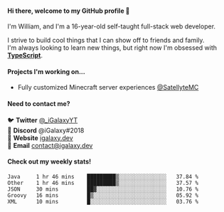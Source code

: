 #### Hi there, welcome to my GitHub profile 👋
I'm William, and I'm a 16-year-old self-taught full-stack web developer.

I strive to build cool things that I can show off to friends and family. \
I'm always looking to learn new things, but right now I'm obsessed with **[TypeScript](https://www.typescriptlang.org/)**.

#### Projects I'm working on...
- Fully customized Minecraft server experiences [@SatellyteMC](https://github.com/SatellyteMC)

#### Need to contact me?
🐦 **Twitter** [@\_iGalaxyYT](https://twitter.com/_iGalaxyYT) \
💬 **Discord** @iGalaxy#2018 \
🚀 **Website** [igalaxy.dev](https://igalaxy.dev) \
📧 **Email** [contact@igalaxy.dev](mailto://contact@igalaxy.dev)

#### Check out my weekly stats!
<!--START_SECTION:waka-->
```text
Java     1 hr 46 mins    █████████▒░░░░░░░░░░░░░░░   37.84 % 
Other    1 hr 46 mins    █████████▒░░░░░░░░░░░░░░░   37.57 % 
JSON     30 mins         ██▓░░░░░░░░░░░░░░░░░░░░░░   10.76 % 
Groovy   16 mins         █▒░░░░░░░░░░░░░░░░░░░░░░░   05.92 % 
XML      10 mins         █░░░░░░░░░░░░░░░░░░░░░░░░   03.76 % 
```
<!--END_SECTION:waka-->

<!--
**iGalaxyYT/iGalaxyYT** is a ✨ _special_ ✨ repository because its `README.md` (this file) appears on your GitHub profile.

Here are some ideas to get you started:

- 🔭 I’m currently working on ...
- 🌱 I’m currently learning ...
- 👯 I’m looking to collaborate on ...
- 🤔 I’m looking for help with ...
- 💬 Ask me about ...
- 📫 How to reach me: ...
- 😄 Pronouns: ...
- ⚡ Fun fact: ...
-->
